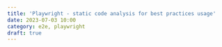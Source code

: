 ```yaml
---
title: 'Playwright - static code analysis for best practices usage'
date: 2023-07-03 10:00
category: e2e, playwright
draft: true
---
```



[](https://github.com/playwright-community/eslint-plugin-playwright)

[](https://blog.logrocket.com/using-prettier-eslint-automate-formatting-fixing-javascript/)